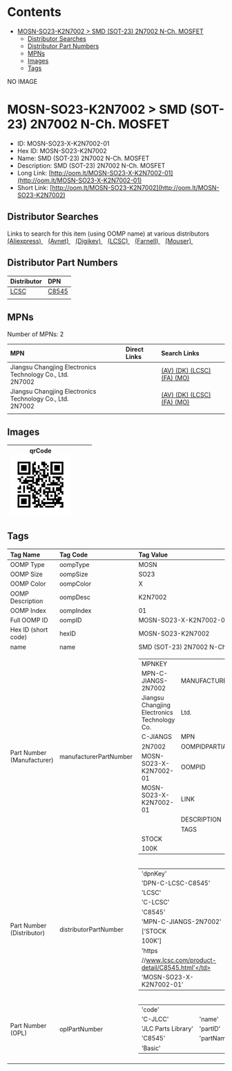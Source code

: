 



Contents
========

* [MOSN-SO23-K2N7002 > SMD (SOT-23) 2N7002 N-Ch. MOSFET](#mosn-so23-k2n7002--smd-sot-23-2n7002-n-ch-mosfet)
	* [Distributor Searches](#distributor-searches)
	* [Distributor Part Numbers](#distributor-part-numbers)
	* [MPNs](#mpns)
	* [Images](#images)
	* [Tags](#tags)
  
NO IMAGE  
# MOSN-SO23-K2N7002 > SMD (SOT-23) 2N7002 N-Ch. MOSFET

- ID: MOSN-SO23-X-K2N7002-01
- Hex ID: MOSN-SO23-K2N7002
- Name: SMD (SOT-23) 2N7002 N-Ch. MOSFET
- Description: SMD (SOT-23) 2N7002 N-Ch. MOSFET
- Long Link: [http://oom.lt/MOSN-SO23-X-K2N7002-01](http://oom.lt/MOSN-SO23-X-K2N7002-01)
- Short Link: [http://oom.lt/MOSN-SO23-K2N7002](http://oom.lt/MOSN-SO23-K2N7002)

## Distributor Searches
  
Links to search for this item (using OOMP name) at various distributors  
[(Aliexpress) ](https://www.aliexpress.com/wholesale?SearchText=1117SMD+SOT-23+2N7002+N-Ch.+MOSFET)&nbsp;&nbsp;&nbsp;[(Avnet) ](https://www.avnet.com/shop/us/search/SMD+SOT-23+2N7002+N-Ch.+MOSFET)&nbsp;&nbsp;&nbsp;[(Digikey) ](https://www.digikey.co.uk/en/products/result?s=SMD+SOT-23+2N7002+N-Ch.+MOSFET)&nbsp;&nbsp;&nbsp;[(LCSC) ](https://www.lcsc.com/search?q=SMD+SOT-23+2N7002+N-Ch.+MOSFET)&nbsp;&nbsp;&nbsp;[(Farnell) ](https://uk.farnell.com/search?st=SMD+SOT-23+2N7002+N-Ch.+MOSFET)&nbsp;&nbsp;&nbsp;[(Mouser) ](https://www.mouser.com/c/?q=SMD+SOT-23+2N7002+N-Ch.+MOSFET)&nbsp;&nbsp;&nbsp;
## Distributor Part Numbers
  

|Distributor|DPN|
| :--- | :--- |
|[LCSC](https://www.lcsc.com/product-detail/C8545.html)|[C8545](https://www.lcsc.com/product-detail/C8545.html)|
|||

## MPNs
  
Number of MPNs: 2  

|MPN|Direct Links|Search Links|
| :--- | :--- | :--- |
|Jiangsu Changjing Electronics Technology Co., Ltd.<br>2N7002||[(AV) ](https://www.avnet.com/shop/us/search/2N7002)[(DK) ](https://www.digikey.co.uk/products/en?keywords=2N7002)[(LCSC) ](https://www.lcsc.com/search?q=2N7002)[(FA) ](https://uk.farnell.com/search?st=2N7002)[(MO) ](https://www.mouser.com/c/?q=2N7002)|
|Jiangsu Changjing Electronics Technology Co., Ltd.<br>2N7002||[(AV) ](https://www.avnet.com/shop/us/search/2N7002)[(DK) ](https://www.digikey.co.uk/products/en?keywords=2N7002)[(LCSC) ](https://www.lcsc.com/search?q=2N7002)[(FA) ](https://uk.farnell.com/search?st=2N7002)[(MO) ](https://www.mouser.com/c/?q=2N7002)|
||||

## Images
  

|qrCode<br>[![](https://raw.githubusercontent.com/oomlout/oomlout_OOMP_parts_V2/main/MOSN/SO23/X/K2N7002/01/qrCode_140.png)](https://github.com/oomlout/oomlout_OOMP_parts_V2/tree/main/MOSN/SO23/X/K2N7002/01/qrCode.png)||||
| :---: | :---: | :---: | :---: |

## Tags
  

|Tag Name|Tag Code|Tag Value|
| :--- | :--- | :--- |
|OOMP Type|oompType|MOSN|
|OOMP Size|oompSize|SO23|
|OOMP Color|oompColor|X|
|OOMP Description|oompDesc|K2N7002|
|OOMP Index|oompIndex|01|
|Full OOMP ID|oompID|MOSN-SO23-X-K2N7002-01|
|Hex ID (short code)|hexID|MOSN-SO23-K2N7002|
|name|name|SMD (SOT-23) 2N7002 N-Ch. MOSFET|
|Part Number (Manufacturer)|manufacturerPartNumber|<table><tr><td>MPNKEY</td></tr><tr><td> MPN-C-JIANGS-2N7002</td><td> MANUFACTURER</td></tr><tr><td> Jiangsu Changjing Electronics Technology Co.</td><td> Ltd.</td><td> MANUCODE</td></tr><tr><td> C-JIANGS</td><td> MPN</td></tr><tr><td> 2N7002</td><td> OOMPIDPARTIAL</td></tr><tr><td> MOSN-SO23-X-K2N7002-01</td><td> OOMPID</td></tr><tr><td> MOSN-SO23-X-K2N7002-01</td><td> LINK</td></tr><tr><td> </td><td> DESCRIPTION</td></tr><tr><td> </td><td> TAGS</td></tr><tr><td> STOCK</td></tr><tr><td>100K</td></tr></table></td><td> <table><tr><td>MPNKEY</td></tr><tr><td> MPN-C-JIANGS-2N7002</td><td> MANUFACTURER</td></tr><tr><td> Jiangsu Changjing Electronics Technology Co.</td><td> Ltd.</td><td> MANUCODE</td></tr><tr><td> C-JIANGS</td><td> MPN</td></tr><tr><td> 2N7002</td><td> OOMPIDPARTIAL</td></tr><tr><td> MOSN-SO23-X-K2N7002-01</td><td> OOMPID</td></tr><tr><td> MOSN-SO23-X-K2N7002-01</td><td> LINK</td></tr><tr><td> </td><td> DESCRIPTION</td></tr><tr><td> </td><td> TAGS</td></tr><tr><td> STOCK</td></tr><tr><td>100K</td></tr></table>|
|Part Number (Distributor)|distributorPartNumber|<table><tr><td>'dpnKey'</td></tr><tr><td> 'DPN-C-LCSC-C8545'</td><td> 'DISTRIBUTOR'</td></tr><tr><td> 'LCSC'</td><td> 'DISTRCODE'</td></tr><tr><td> 'C-LCSC'</td><td> 'DPN'</td></tr><tr><td> 'C8545'</td><td> 'MPN'</td></tr><tr><td> 'MPN-C-JIANGS-2N7002'</td><td> 'TAGS'</td></tr><tr><td> ['STOCK</td></tr><tr><td>100K']</td><td> 'LINK'</td></tr><tr><td> 'https</td></tr><tr><td>//www.lcsc.com/product-detail/C8545.html'</td><td> 'OOMPID'</td></tr><tr><td> 'MOSN-SO23-X-K2N7002-01'</td></tr></table>|
|Part Number (OPL)|oplPartNumber|<table><tr><td>'code'</td></tr><tr><td> 'C-JLCC'</td><td> 'name'</td></tr><tr><td> 'JLC Parts Library'</td><td> 'partID'</td></tr><tr><td> 'C8545'</td><td> 'partName'</td></tr><tr><td> 'Basic'</td></tr></table>|
||||

